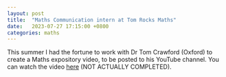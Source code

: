 ```yaml
---
layout: post
title:  "Maths Communication intern at Tom Rocks Maths"
date:   2023-07-27 17:15:00 +0800
categories: maths
---
```

This summer I had the fortune to work with Dr Tom Crawford (Oxford) to create a Maths expository video, to be posted to his YouTube channel. You can watch the video [here][trm-video] (NOT ACTUALLY COMPLETED).

[trm-video]: https:\\www.youtube.com
